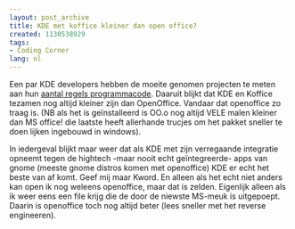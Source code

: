 ```yaml
---
layout: post_archive
title: KDE met koffice kleiner dan open office?
created: 1130538929
tags:
- Coding Corner
lang: nl
---
```

Een par KDE developers hebben de moeite genomen projecten te meten aan hun [aantal regels programmacode](http://www.valdyas.org/fading/index.cgi/2005/10/29#kloc). Daaruit blijkt dat KDE en Koffice tezamen nog altijd kleiner zijn dan OpenOffice. Vandaar dat openoffice zo traag is. (NB als het is geïnstalleerd is OO.o nog altijd VELE malen kleiner dan MS office! die laatste heeft allerhande trucjes om het pakket sneller te doen lijken ingebouwd in windows).

In iedergeval blijkt maar weer dat als KDE met zijn verregaande integratie opneemt tegen de hightech -maar nooit echt geïntegreerde- apps van gnome (meeste gnome distros komen met openoffice) KDE er echt het beste van af komt. Geef mij maar Kword. En alleen als het echt niet anders kan open ik nog weleens openoffice, maar dat is zelden. Eigenlijk alleen als ik weer eens een file krijg die de door de niewste MS-meuk is uitgepoept. Daarin is openoffice toch nog altijd beter (lees sneller met het reverse engineeren).
